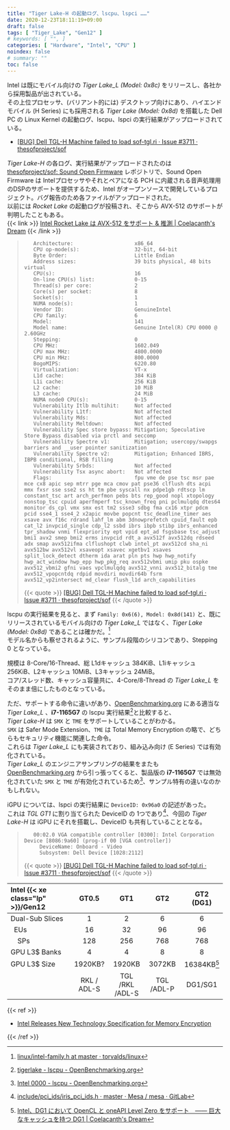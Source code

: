 ```yaml
---
title: "Tiger Lake-H の起動ログ、lscpu、lspci ……"
date: 2020-12-23T18:11:19+09:00
draft: false
tags: [ "Tiger_Lake", "Gen12" ]
# keywords: [ "", ]
categories: [ "Hardware", "Intel", "CPU" ]
noindex: false
# summary: ""
toc: false
---
```


Intel は既にモバイル向けの *Tiger Lake_L (Model: 0x8c)* をリリースし、各社から採用製品が出されている。  
その上位プロセッサ、(バリアント的には) デスクトップ向けにあり、ハイエンドモバイル (H Series) にも採用される *Tiger Lake (Model: 0x8d)* を搭載した Dell PC の Linux Kernel の起動ログ、lscpu、lspci の実行結果がアップロードされている。  

 * [[BUG] Dell TGL-H Machine failed to load sof-tgl.ri · Issue #3711 · thesofproject/sof](https://github.com/thesofproject/sof/issues/3711)

*Tiger Lake-H* の各ログ、実行結果がアップロードされたのは [thesofproject/sof: Sound Open Firmware](https://github.com/thesofproject/sof) レポジトリで、Sound Open Firmware は Intelプロセッサやそれとペアになる PCH に内蔵される音声処理用のDSPのサポートを提供するため、Intel がオープンソースで開発しているプロジェクト。バグ報告のため各ファイルがアップロードされた。  
以前には *Rocket Lake* の起動ログが投稿され、そこから AVX-512 のサポートが判明したこともある。  
{{< link >}} [Intel Rocket Lake は AVX-512 をサポート & 推測 | Coelacanth's Dream](/posts/2020/07/23/intel-rocket_lake-support-avx512/) {{< /link >}}

 >        Architecture:                    x86_64
 >        CPU op-mode(s):                  32-bit, 64-bit
 >        Byte Order:                      Little Endian
 >        Address sizes:                   39 bits physical, 48 bits virtual
 >        CPU(s):                          16
 >        On-line CPU(s) list:             0-15
 >        Thread(s) per core:              2
 >        Core(s) per socket:              8
 >        Socket(s):                       1
 >        NUMA node(s):                    1
 >        Vendor ID:                       GenuineIntel
 >        CPU family:                      6
 >        Model:                           141
 >        Model name:                      Genuine Intel(R) CPU 0000 @ 2.60GHz
 >        Stepping:                        0
 >        CPU MHz:                         1602.049
 >        CPU max MHz:                     4800.0000
 >        CPU min MHz:                     800.0000
 >        BogoMIPS:                        6220.80
 >        Virtualization:                  VT-x
 >        L1d cache:                       384 KiB
 >        L1i cache:                       256 KiB
 >        L2 cache:                        10 MiB
 >        L3 cache:                        24 MiB
 >        NUMA node0 CPU(s):               0-15
 >        Vulnerability Itlb multihit:     Not affected
 >        Vulnerability L1tf:              Not affected
 >        Vulnerability Mds:               Not affected
 >        Vulnerability Meltdown:          Not affected
 >        Vulnerability Spec store bypass: Mitigation; Speculative Store Bypass disabled via prctl and seccomp
 >        Vulnerability Spectre v1:        Mitigation; usercopy/swapgs barriers and __user pointer sanitization
 >        Vulnerability Spectre v2:        Mitigation; Enhanced IBRS, IBPB conditional, RSB filling
 >        Vulnerability Srbds:             Not affected
 >        Vulnerability Tsx async abort:   Not affected
 >        Flags:                           fpu vme de pse tsc msr pae mce cx8 apic sep mtrr pge mca cmov pat pse36 clflush dts acpi mmx fxsr sse sse2 ss ht tm pbe syscall nx pdpe1gb rdtscp lm constant_tsc art arch_perfmon pebs bts rep_good nopl xtopology nonstop_tsc cpuid aperfmperf tsc_known_freq pni pclmulqdq dtes64 monitor ds_cpl vmx smx est tm2 ssse3 sdbg fma cx16 xtpr pdcm pcid sse4_1 sse4_2 x2apic movbe popcnt tsc_deadline_timer aes xsave avx f16c rdrand lahf_lm abm 3dnowprefetch cpuid_fault epb cat_l2 invpcid_single cdp_l2 ssbd ibrs ibpb stibp ibrs_enhanced tpr_shadow vnmi flexpriority ept vpid ept_ad fsgsbase tsc_adjust bmi1 avx2 smep bmi2 erms invpcid rdt_a avx512f avx512dq rdseed adx smap avx512ifma clflushopt clwb intel_pt avx512cd sha_ni avx512bw avx512vl xsaveopt xsavec xgetbv1 xsaves split_lock_detect dtherm ida arat pln pts hwp hwp_notify hwp_act_window hwp_epp hwp_pkg_req avx512vbmi umip pku ospke avx512_vbmi2 gfni vaes vpclmulqdq avx512_vnni avx512_bitalg tme avx512_vpopcntdq rdpid movdiri movdir64b fsrm avx512_vp2intersect md_clear flush_l1d arch_capabilities
 >
 > {{< quote >}} [[BUG] Dell TGL-H Machine failed to load sof-tgl.ri · Issue #3711 · thesofproject/sof](https://github.com/thesofproject/sof/issues/3711) {{< /quote >}}

lscpu の実行結果を見ると、まず `Family: 0x6(6), Model: 0x8d(141)` と、既にリリースされているモバイル向けの *Tiger Lake_L* ではなく、*Tiger Lake (Model: 0x8d)* であることは確かだ。[^intel-fam]  
モデル名からも察せされるように、サンプル段階のシリコンであり、Stepping 0 となっている。  

[^intel-fam]: [linux/intel-family.h at master · torvalds/linux](https://github.com/torvalds/linux/blob/master/arch/x86/include/asm/intel-family.h)

規模は 8-Core/16-Thread、総 L1dキャッシュ 384KiB、L1iキャッシュ 256KiB、L2キャッシュ 10MiB、L3キャッシュ 24MiB。  
コア/スレッド数、キャッシュ容量共に、4-Core/8-Thread の *Tiger Lake_L* をそのまま倍にしたものとなっている。  

ただ、サポートする命令に違いがあり、[OpenBenchmarking.org](https://openbenchmarking.org/) にある適当な *Tiger Lake_L* 、**i7-1165G7** の lscpu 実行結果[^ob-i7-1165g7]と比較すると、  
*Tiger Lake-H* は `SMX` と `TME` をサポートしていることがわかる。  
`SMX` は Safer Mode Extension、`TME` は Total Memory Encryption の略で、どちらもセキュリティ機能に関連した命令。  
これらは *Tiger Lake_L* にも実装されており、組み込み向け (E Series) では有効化されている。  
*Tiger Lake_L* のエンジニアサンプリングの結果をまたも [OpenBenchmarking.org](https://openbenchmarking.org/) から引っ張ってくると、製品版の **i7-1165G7** では無効化されていた `SMX` と `TME` が有効化されているため[^ob-tgl-sample]、サンプル特有の違いなのかもしれない。  

[^ob-i7-1165g7]: [tigerlake - lscpu - OpenBenchmarking.org](https://openbenchmarking.org/system/2011033-FI-TIGERLAKE04/tigerlake/lscpu)
[^ob-tgl-sample]: [Intel 0000 - lscpu - OpenBenchmarking.org](https://openbenchmarking.org/system/2006079-HV-1LOG7048351/Intel%200000/lscpu)

iGPU については、lspci の実行結果に `DeviceID: 0x96a0` の記述があった。  
これは *TGL GT1* に割り当てられた DeviceID の 1つであり[^tgl-did]、今回の *Tiger Lake-H* は iGPU にそれを搭載し、DeviceID も共有していることとなる。  

 >        00:02.0 VGA compatible controller [0300]: Intel Corporation Device [8086:9a60] (prog-if 00 [VGA controller])
 >        	DeviceName: Onboard - Video
 >        	Subsystem: Dell Device [1028:2112]
 >
 > {{< quote >}} [[BUG] Dell TGL-H Machine failed to load sof-tgl.ri · Issue #3711 · thesofproject/sof](https://github.com/thesofproject/sof/issues/3711) {{< /quote >}}

[^tgl-did]: [include/pci_ids/iris_pci_ids.h · master · Mesa / mesa · GitLab](https://gitlab.freedesktop.org/mesa/mesa/blob/master/include/pci_ids/iris_pci_ids.h)

| Intel {{< xe class="lp" >}}/Gen12 | GT0.5 | GT1 | GT2 | GT2 (DG1) |
| :-- | :--: | :--: | :--: | :--: |
| Dual-Sub Slices | 1 | 2 | 6 | 6 |
| &ensp;EUs | 16 | 32 | 96 | 96 |
| &ensp;&ensp;SPs | 128 | 256 | 768 | 768 |
| GPU L3$ Banks | 4 | 4 | 8 | 8 |
| GPU L3$ Size | 1920KB? | 1920KB | 3072KB | 16384KB[^dg1-l3] |
| | RKL / ADL-S | TGL /RKL<br>/ADL-S | TGL /ADL-P | DG1/SG1 |

[^dg1-l3]: [Intel、DG1 において OpenCL と oneAPI Level Zero をサポート　―― 巨大なキャッシュを持つ DG1 | Coelacanth's Dream](/posts/2020/06/20/intel-dg1-support-opencl-levelzero/)


{{< ref >}}

 * [Intel Releases New Technology Specification for Memory Encryption](https://software.intel.com/content/www/us/en/develop/blogs/intel-releases-new-technology-specification-for-memory-encryption.html)

{{< /ref >}}
